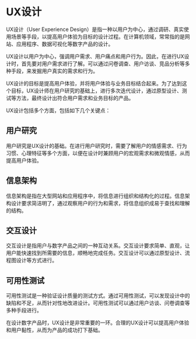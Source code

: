 # UX设计
UX设计（User Experience Design）是指一种以用户为中心，通过调研、真实使用场景等手段，以提高用户体验为目标的设计过程。在计算机领域，常常指的是网站、应用程序、数据可视化等数字产品的设计。

UX设计以用户为中心，强调用户需求、用户痛点和用户行为。因此，在进行UX设计时，首先要对用户需求进行了解。可以通过问卷调查、用户访谈、竞品分析等多种手段，来发掘用户真实的需求和行为。

UX设计的目标是提高用户体验，并将用户体验与业务目标结合起来。为了达到这个目标，UX设计师在用户研究的基础上，进行多次迭代设计，通过原型设计、测试等方法，最终设计出符合用户需求和业务目标的产品。

UX设计包括多个方面，包括如下几个关键点：

## 用户研究
用户研究是UX设计的基础。在进行用户研究时，需要了解用户的情感需求、行为习惯、心理特征等多个方面，以便在设计时兼顾用户的宏观需求和微观情感，从而提高用户体验。

## 信息架构
信息架构是指在大型网站和应用程序中，将信息进行组织和结构化的过程。信息架构设计要求简洁明了，通过观察用户的行为和需求，将信息组织成易于查找和理解的结构。

## 交互设计
交互设计是指用户与数字产品之间的一种互动关系。交互设计要求简单、直观，让用户能快速找到所需要的信息，顺畅地完成任务。交互设计可以通过原型设计、流程图设计等方式进行。

## 可用性测试
可用性测试是一种验证设计质量的测试方式。通过可用性测试，可以发现设计中的缺陷和不足，从而针对性地改进设计。可用性测试可以通过用户访谈、问卷调查等多种手段进行。

在设计数字产品时，UX设计是非常重要的一环。合理的UX设计可以提高用户体验和用户黏性，从而为产品的成功打下基础。
